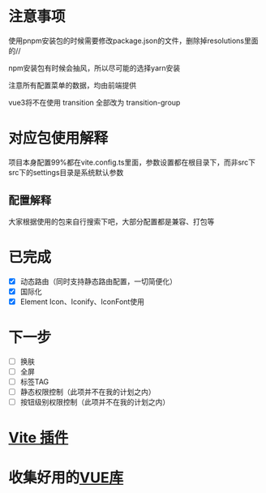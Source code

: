 # 注意事项
使用pnpm安装包的时候需要修改package.json的文件，删除掉resolutions里面的//

npm安装包有时候会抽风，所以尽可能的选择yarn安装

注意所有配置菜单的数据，均由前端提供

vue3将不在使用 transition 全部改为 transition-group

# 对应包使用解释
项目本身配置99%都在vite.config.ts里面，参数设置都在根目录下，而非src下 \
src下的settings目录是系统默认参数


## 配置解释
大家根据使用的包来自行搜索下吧，大部分配置都是兼容、打包等

# 已完成
- [x] 动态路由（同时支持静态路由配置，一切简便化）
- [x] 国际化
- [x] Element Icon、Iconify、IconFont使用

# 下一步
- [ ] 换肤
- [ ] 全屏
- [ ] 标签TAG
- [ ] 静态权限控制（此项并不在我的计划之内）
- [ ] 按钮级别权限控制（此项并不在我的计划之内）

# [Vite 插件](https://github.com/vitejs/awesome-vite#plugins)

# 收集好用的[VUE库](https://github.com/chao921125/web-study/blob/main/Document/VUE.MD)
